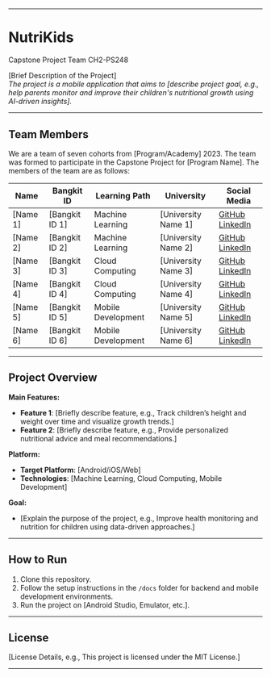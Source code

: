 # 

---

# **NutriKids**
Capstone Project Team CH2-PS248 

[Brief Description of the Project]  
_The project is a mobile application that aims to [describe project goal, e.g., help parents monitor and improve their children's nutritional growth using AI-driven insights]._

---

## **Team Members**
We are a team of seven cohorts from [Program/Academy] 2023. The team was formed to participate in the Capstone Project for [Program Name]. The members of the team are as follows:

| **Name**                  | **Bangkit ID**  | **Learning Path**       | **University**                              | **Social Media**                |
|---------------------------|-----------------|-------------------------|--------------------------------------------|----------------------------------|
| [Name 1]                  | [Bangkit ID 1]  | Machine Learning        | [University Name 1]                        | [GitHub](#) [LinkedIn](#)       |
| [Name 2]                  | [Bangkit ID 2]  | Machine Learning        | [University Name 2]                        | [GitHub](#) [LinkedIn](#)       |
| [Name 3]                  | [Bangkit ID 3]  | Cloud Computing         | [University Name 3]                        | [GitHub](#) [LinkedIn](#)       |
| [Name 4]                  | [Bangkit ID 4]  | Cloud Computing         | [University Name 4]                        | [GitHub](#) [LinkedIn](#)       |
| [Name 5]                  | [Bangkit ID 5]  | Mobile Development      | [University Name 5]                        | [GitHub](#) [LinkedIn](#)       |
| [Name 6]                  | [Bangkit ID 6]  | Mobile Development      | [University Name 6]                        | [GitHub](#) [LinkedIn](#)       |

---

## **Project Overview**

**Main Features:**
- **Feature 1**: [Briefly describe feature, e.g., Track children’s height and weight over time and visualize growth trends.]
- **Feature 2**: [Briefly describe feature, e.g., Provide personalized nutritional advice and meal recommendations.]

**Platform:**
- **Target Platform**: [Android/iOS/Web]
- **Technologies**: [Machine Learning, Cloud Computing, Mobile Development]

**Goal:**
- [Explain the purpose of the project, e.g., Improve health monitoring and nutrition for children using data-driven approaches.]

---

## **How to Run**
1. Clone this repository.
2. Follow the setup instructions in the `/docs` folder for backend and mobile development environments.
3. Run the project on [Android Studio, Emulator, etc.].

---

## **License**
[License Details, e.g., This project is licensed under the MIT License.]

---
